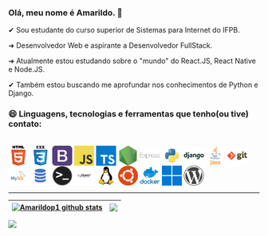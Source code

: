 ### Olá, meu nome é Amarildo. 👋

&#10004; Sou estudante do curso superior de Sistemas para Internet do IFPB.

&#10140; Desenvolvedor Web e aspirante a Desenvolvedor FullStack.

&#10140; Atualmente estou estudando sobre o "mundo" do React.JS, React Native e Node.JS. 

&#10004; Também estou buscando me aprofundar nos conhecimentos de Python e Django.


<!-- 
Linguagens, tecnologias e ferramentas que tenho(ou tive) contato: HTML5, CSS3, Bootstrap, JavaScript, Python, Django, SQL, Java, Git e GitHub, Visual Studio Code, Linux Ubuntu. 
-->

<!--
**Amarildop1/Amarildop1** is a ✨ _special_ ✨ repository because its `README.md` (this file) appears on your GitHub profile.

Here are some ideas to get you started:

- 🔭 I’m currently working on ...
- 🌱 I’m currently learning ...
- 👯 I’m looking to collaborate on ...
- 🤔 I’m looking for help with ...
- 💬 Ask me about ...
- 📫 How to reach me: ...
- 😄 Pronouns: ...
- ⚡ Fun fact: ...
-->


 ### 😄 Linguagens, tecnologias e ferramentas que tenho(ou tive) contato:


<div style="display: inline_block"><br>
  <img align="center" height="40" src="./imgs/html.png" alt="HTML5">
  <img align="center" height="40" src="./imgs/css.png"alt="CSS3">
  <img align="center" height="40" src="./imgs/bootstrap.png"alt="BootStrap">
  <img align="center" height="40" src="./imgs/javascript.png"alt="JavaScript">
  <img align="center" height="40" src="./imgs/typescript.png"alt="TypeScript">
  <img align="center" height="40" src="./imgs/nodejs.png"alt="NodeJS">
  <img align="center" height="40" src="./imgs/express.png"alt="Express">
  <img align="center" height="40" src="./imgs/python.png"alt="Python3">
  <img align="center" height="40" src="./imgs/django.png"alt="Django">
  <img align="center" height="40" src="./imgs/java.png"alt="Java">
  <img align="center" height="40" src="./imgs/git.png"alt="Git">
  <img align="center" height="40" src="./imgs/mysql.png"alt="MySQL">
  <img align="center" height="40" src="./imgs/sql.png"alt="SQL">
  <img align="center" height="40" src="./imgs/terminal.png"alt="Terminal Linux">
  <img align="center" height="40" src="./imgs/jquery.png"alt="JQuery">
  <img align="center" height="40" src="./imgs/linux.png"alt="Linux">
  <img align="center" height="40" src="./imgs/ubuntu.png"alt="Ubuntu">
  <img align="center" height="40" src="./imgs/docker.png"alt="Docker">
  <img align="center" height="40" src="./imgs/windows.png"alt="Windows">
  <img align="center" height="40" src="./imgs/wordpress.png"alt="Wordpress">
</div>
<hr style="background-color: black">


| <a href="https://github.com/Amarildop1/github-readme-stats"><img align="center" align="center" src="https://github-readme-stats.vercel.app/api?username=Amarildop1&show_icons=true&theme=dark&hide_border=true" alt="Amarildop1 github stats" /></a> | <a href="https://github.com/Amarildop1/github-readme-stats"><img align="center" align="center" src="https://github-readme-stats.vercel.app/api/top-langs/?username=Amarildop1&layout=compact&theme=dark&hide_border=true" /></a> |
| ------------- | ------------- |

![](https://komarev.com/ghpvc/?username=Amarildop1&label=Profile+Views)

<!--
<p align="center"> 
 <em>Visitas</em><br>
  <img align="center" src="https://profile-counter.glitch.me/Amarildop1/count.svg" />
</p>
-->
